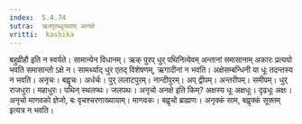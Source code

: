 ```yaml
---
index:  5.4.74
sutra:  ऋक्पूरब्धूःपथाम् आनक्षे
vritti:  kashika 
---
```


बहुव्रीहौ इति न स्वर्यते। सामान्येन विधानम्। ऋक् पुरप् धुर् पथिनित्येवम् अन्तानां समासानाम् अकारः प्रत्ययो भवति समासान्तो ऽक्षे न। सामर्थ्याद् धुर एतद् विशेषणम्, ऋगादीनां न भवति। अक्षेसम्बन्धिनी या धूः तदन्तस्य न भवति। अनृचः। बह्वृचः। अर्धर्चः। पुर् ललाटपुरम्। नान्दीपुरम्। अप् द्वीपम्। अन्तरीपम्। समीपम्। धुर् राजधुरा। महाधुरः। पथिन् स्थलप्थः। जलपथः। अनृचो अनक्षे इति किम्? अक्षस्य धूः अक्षधूः। दृढधूः अक्षः। अनृचो माणवको ज्ञेजो, बः वृचश्चरणाख्यायाम्। माणवकः। बह्वृचो ब्राह्मणः। अनृक्कं साम, बह्वृक्कं सूक्तम् इत्यत्र न भवति।

